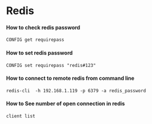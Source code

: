 # Redis

#### How to check redis password
```
CONFIG get requirepass
```

#### How to set redis password
```
CONFIG set requirepass "redis#123"
```

#### How to connect to remote redis from command line
```
redis-cli  -h 192.168.1.119 -p 6379 -a redis_password
```

#### How to See number of open connection in redis
```
client list
```
